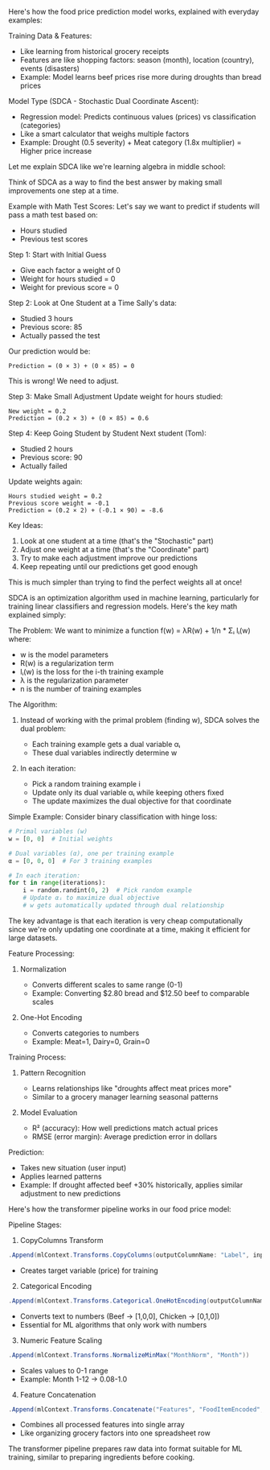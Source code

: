 
Here's how the food price prediction model works, explained with everyday examples:

Training Data & Features:
- Like learning from historical grocery receipts
- Features are like shopping factors: season (month), location (country), events (disasters)
- Example: Model learns beef prices rise more during droughts than bread prices

Model Type (SDCA - Stochastic Dual Coordinate Ascent):
- Regression model: Predicts continuous values (prices) vs classification (categories)
- Like a smart calculator that weighs multiple factors
- Example: Drought (0.5 severity) + Meat category (1.8x multiplier) = Higher price increase

Let me explain SDCA like we're learning algebra in middle school:

Think of SDCA as a way to find the best answer by making small improvements one step at a time.

Example with Math Test Scores:
Let's say we want to predict if students will pass a math test based on:
- Hours studied
- Previous test scores

Step 1: Start with Initial Guess
- Give each factor a weight of 0
- Weight for hours studied = 0
- Weight for previous score = 0

Step 2: Look at One Student at a Time
Sally's data:
- Studied 3 hours
- Previous score: 85
- Actually passed the test

Our prediction would be:
```
Prediction = (0 × 3) + (0 × 85) = 0
```
This is wrong! We need to adjust.

Step 3: Make Small Adjustment
Update weight for hours studied:
```
New weight = 0.2
Prediction = (0.2 × 3) + (0 × 85) = 0.6
```

Step 4: Keep Going Student by Student
Next student (Tom):
- Studied 2 hours
- Previous score: 90
- Actually failed

Update weights again:
```
Hours studied weight = 0.2
Previous score weight = -0.1
Prediction = (0.2 × 2) + (-0.1 × 90) = -8.6
```

Key Ideas:
1. Look at one student at a time (that's the "Stochastic" part)
2. Adjust one weight at a time (that's the "Coordinate" part)
3. Try to make each adjustment improve our predictions
4. Keep repeating until our predictions get good enough

This is much simpler than trying to find the perfect weights all at once!

SDCA is an optimization algorithm used in machine learning, particularly for training linear classifiers and regression models. Here's the key math explained simply:

The Problem:
We want to minimize a function f(w) = λR(w) + 1/n * Σᵢ lᵢ(w)
where:
- w is the model parameters
- R(w) is a regularization term
- lᵢ(w) is the loss for the i-th training example
- λ is the regularization parameter
- n is the number of training examples

The Algorithm:
1. Instead of working with the primal problem (finding w), SDCA solves the dual problem:
   - Each training example gets a dual variable αᵢ
   - These dual variables indirectly determine w

2. In each iteration:
   - Pick a random training example i
   - Update only its dual variable αᵢ while keeping others fixed
   - The update maximizes the dual objective for that coordinate

Simple Example:
Consider binary classification with hinge loss:
```python
# Primal variables (w)
w = [0, 0]  # Initial weights

# Dual variables (α), one per training example
α = [0, 0, 0]  # For 3 training examples

# In each iteration:
for t in range(iterations):
    i = random.randint(0, 2)  # Pick random example
    # Update αᵢ to maximize dual objective
    # w gets automatically updated through dual relationship
```

The key advantage is that each iteration is very cheap computationally since we're only updating one coordinate at a time, making it efficient for large datasets.


Feature Processing:
1. Normalization
   - Converts different scales to same range (0-1)
   - Example: Converting $2.80 bread and $12.50 beef to comparable scales

2. One-Hot Encoding
   - Converts categories to numbers
   - Example: Meat=1, Dairy=0, Grain=0

Training Process:
1. Pattern Recognition
   - Learns relationships like "droughts affect meat prices more"
   - Similar to a grocery manager learning seasonal patterns

2. Model Evaluation
   - R² (accuracy): How well predictions match actual prices
   - RMSE (error margin): Average prediction error in dollars

Prediction:
- Takes new situation (user input)
- Applies learned patterns
- Example: If drought affected beef +30% historically, applies similar adjustment to new predictions

Here's how the transformer pipeline works in our food price model:

Pipeline Stages:
1. CopyColumns Transform
```csharp
.Append(mlContext.Transforms.CopyColumns(outputColumnName: "Label", inputColumnName: "Price"))
```
- Creates target variable (price) for training

2. Categorical Encoding
```csharp
.Append(mlContext.Transforms.Categorical.OneHotEncoding(outputColumnName: "FoodItemEncoded", inputColumnName: "FoodItem"))
```
- Converts text to numbers (Beef → [1,0,0], Chicken → [0,1,0])
- Essential for ML algorithms that only work with numbers

3. Numeric Feature Scaling
```csharp
.Append(mlContext.Transforms.NormalizeMinMax("MonthNorm", "Month"))
```
- Scales values to 0-1 range
- Example: Month 1-12 → 0.08-1.0

4. Feature Concatenation
```csharp
.Append(mlContext.Transforms.Concatenate("Features", "FoodItemEncoded", ...))
```
- Combines all processed features into single array
- Like organizing grocery factors into one spreadsheet row

The transformer pipeline prepares raw data into format suitable for ML training, similar to preparing ingredients before cooking.